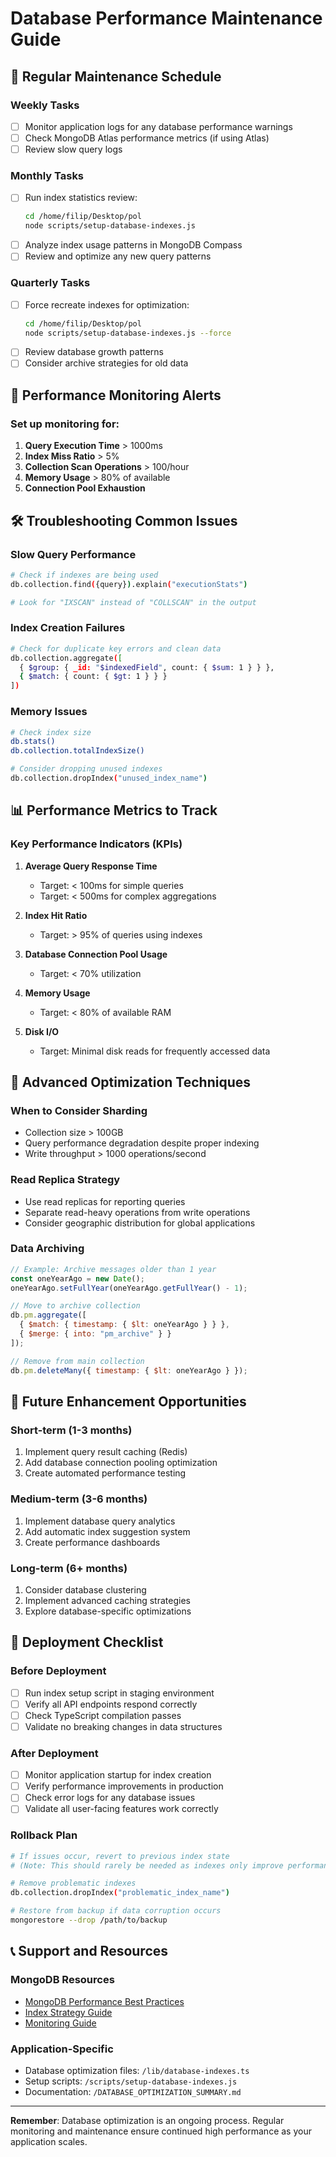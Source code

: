 # Database Performance Maintenance Guide

## 🔄 Regular Maintenance Schedule

### **Weekly Tasks**
- [ ] Monitor application logs for any database performance warnings
- [ ] Check MongoDB Atlas performance metrics (if using Atlas)
- [ ] Review slow query logs

### **Monthly Tasks**
- [ ] Run index statistics review:
  ```bash
  cd /home/filip/Desktop/pol
  node scripts/setup-database-indexes.js
  ```
- [ ] Analyze index usage patterns in MongoDB Compass
- [ ] Review and optimize any new query patterns

### **Quarterly Tasks**
- [ ] Force recreate indexes for optimization:
  ```bash
  cd /home/filip/Desktop/pol
  node scripts/setup-database-indexes.js --force
  ```
- [ ] Review database growth patterns
- [ ] Consider archive strategies for old data

## 🚨 Performance Monitoring Alerts

### **Set up monitoring for:**
1. **Query Execution Time** > 1000ms
2. **Index Miss Ratio** > 5%
3. **Collection Scan Operations** > 100/hour
4. **Memory Usage** > 80% of available
5. **Connection Pool Exhaustion**

## 🛠️ Troubleshooting Common Issues

### **Slow Query Performance**
```bash
# Check if indexes are being used
db.collection.find({query}).explain("executionStats")

# Look for "IXSCAN" instead of "COLLSCAN" in the output
```

### **Index Creation Failures**
```bash
# Check for duplicate key errors and clean data
db.collection.aggregate([
  { $group: { _id: "$indexedField", count: { $sum: 1 } } },
  { $match: { count: { $gt: 1 } } }
])
```

### **Memory Issues**
```bash
# Check index size
db.stats()
db.collection.totalIndexSize()

# Consider dropping unused indexes
db.collection.dropIndex("unused_index_name")
```

## 📊 Performance Metrics to Track

### **Key Performance Indicators (KPIs)**
1. **Average Query Response Time**
   - Target: < 100ms for simple queries
   - Target: < 500ms for complex aggregations

2. **Index Hit Ratio**
   - Target: > 95% of queries using indexes

3. **Database Connection Pool Usage**
   - Target: < 70% utilization

4. **Memory Usage**
   - Target: < 80% of available RAM

5. **Disk I/O**
   - Target: Minimal disk reads for frequently accessed data

## 🔧 Advanced Optimization Techniques

### **When to Consider Sharding**
- Collection size > 100GB
- Query performance degradation despite proper indexing
- Write throughput > 1000 operations/second

### **Read Replica Strategy**
- Use read replicas for reporting queries
- Separate read-heavy operations from write operations
- Consider geographic distribution for global applications

### **Data Archiving**
```javascript
// Example: Archive messages older than 1 year
const oneYearAgo = new Date();
oneYearAgo.setFullYear(oneYearAgo.getFullYear() - 1);

// Move to archive collection
db.pm.aggregate([
  { $match: { timestamp: { $lt: oneYearAgo } } },
  { $merge: { into: "pm_archive" } }
]);

// Remove from main collection
db.pm.deleteMany({ timestamp: { $lt: oneYearAgo } });
```

## 🚀 Future Enhancement Opportunities

### **Short-term (1-3 months)**
1. Implement query result caching (Redis)
2. Add database connection pooling optimization
3. Create automated performance testing

### **Medium-term (3-6 months)**
1. Implement database query analytics
2. Add automatic index suggestion system
3. Create performance dashboards

### **Long-term (6+ months)**
1. Consider database clustering
2. Implement advanced caching strategies
3. Explore database-specific optimizations

## 📝 Deployment Checklist

### **Before Deployment**
- [ ] Run index setup script in staging environment
- [ ] Verify all API endpoints respond correctly
- [ ] Check TypeScript compilation passes
- [ ] Validate no breaking changes in data structures

### **After Deployment**
- [ ] Monitor application startup for index creation
- [ ] Verify performance improvements in production
- [ ] Check error logs for any database issues
- [ ] Validate all user-facing features work correctly

### **Rollback Plan**
```bash
# If issues occur, revert to previous index state
# (Note: This should rarely be needed as indexes only improve performance)

# Remove problematic indexes
db.collection.dropIndex("problematic_index_name")

# Restore from backup if data corruption occurs
mongorestore --drop /path/to/backup
```

## 📞 Support and Resources

### **MongoDB Resources**
- [MongoDB Performance Best Practices](https://docs.mongodb.com/manual/administration/analyzing-mongodb-performance/)
- [Index Strategy Guide](https://docs.mongodb.com/manual/applications/indexes/)
- [Monitoring Guide](https://docs.mongodb.com/manual/administration/monitoring/)

### **Application-Specific**
- Database optimization files: `/lib/database-indexes.ts`
- Setup scripts: `/scripts/setup-database-indexes.js`
- Documentation: `/DATABASE_OPTIMIZATION_SUMMARY.md`

---

**Remember**: Database optimization is an ongoing process. Regular monitoring and maintenance ensure continued high performance as your application scales.
